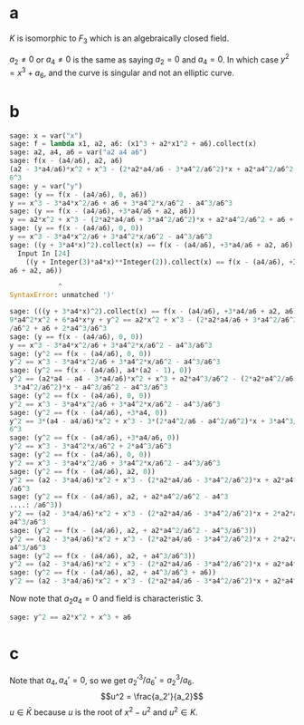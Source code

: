 # a

$K$ is isomorphic to $F_3$ which is an algebraically closed field.

$a_2 \neq 0$ or $a_4 \neq 0$ is the same as saying $a_2 = 0$ and $a_4 = 0$.
In which case $y^2 = x^3 + a_6$, and the curve is singular and not
an elliptic curve.

# b

```python
sage: x = var("x")
sage: f = lambda x1, a2, a6: (x1^3 + a2*x1^2 + a6).collect(x)
sage: a2, a4, a6 = var("a2 a4 a6")
sage: f(x - (a4/a6), a2, a6)
(a2 - 3*a4/a6)*x^2 + x^3 - (2*a2*a4/a6 - 3*a4^2/a6^2)*x + a2*a4^2/a6^2 + a6 - a4^3/a
6^3
sage: y = var("y")
sage: (y == f(x - (a4/a6), 0, a6))
y == x^3 - 3*a4*x^2/a6 + a6 + 3*a4^2*x/a6^2 - a4^3/a6^3
sage: (y == f(x - (a4/a6), +3*a4/a6 + a2, a6))
y == a2*x^2 + x^3 - (2*a2*a4/a6 + 3*a4^2/a6^2)*x + a2*a4^2/a6^2 + a6 + 2*a4^3/a6^3
sage: (y == f(x - (a4/a6), 0, 0))
y == x^3 - 3*a4*x^2/a6 + 3*a4^2*x/a6^2 - a4^3/a6^3
sage: ((y + 3*a4*x)^2).collect(x) == f(x - (a4/a6), +3*a4/a6 + a2, a6))
  Input In [24]
    ((y + Integer(3)*a4*x)**Integer(2)).collect(x) == f(x - (a4/a6), +Integer(3)*a4/
a6 + a2, a6))

            ^
SyntaxError: unmatched ')'

sage: (((y + 3*a4*x)^2).collect(x) == f(x - (a4/a6), +3*a4/a6 + a2, a6))
9*a4^2*x^2 + 6*a4*x*y + y^2 == a2*x^2 + x^3 - (2*a2*a4/a6 + 3*a4^2/a6^2)*x + a2*a4^2
/a6^2 + a6 + 2*a4^3/a6^3
sage: (y == f(x - (a4/a6), 0, 0))
y == x^3 - 3*a4*x^2/a6 + 3*a4^2*x/a6^2 - a4^3/a6^3
sage: (y^2 == f(x - (a4/a6), 0, 0))
y^2 == x^3 - 3*a4*x^2/a6 + 3*a4^2*x/a6^2 - a4^3/a6^3
sage: (y^2 == f(x - (a4/a6), a4*(a2 - 1), 0))
y^2 == (a2*a4 - a4 - 3*a4/a6)*x^2 + x^3 + a2*a4^3/a6^2 - (2*a2*a4^2/a6 - 2*a4^2/a6 -
 3*a4^2/a6^2)*x - a4^3/a6^2 - a4^3/a6^3
sage: (y^2 == f(x - (a4/a6), 0, 0))
y^2 == x^3 - 3*a4*x^2/a6 + 3*a4^2*x/a6^2 - a4^3/a6^3
sage: (y^2 == f(x - (a4/a6), +3*a4, 0))
y^2 == 3*(a4 - a4/a6)*x^2 + x^3 - 3*(2*a4^2/a6 - a4^2/a6^2)*x + 3*a4^3/a6^2 - a4^3/a
6^3
sage: (y^2 == f(x - (a4/a6), +3*a4/a6, 0))
y^2 == x^3 - 3*a4^2*x/a6^2 + 2*a4^3/a6^3
sage: (y^2 == f(x - (a4/a6), 0, 0))
y^2 == x^3 - 3*a4*x^2/a6 + 3*a4^2*x/a6^2 - a4^3/a6^3
sage: (y^2 == f(x - (a4/a6), a2, 0))
y^2 == (a2 - 3*a4/a6)*x^2 + x^3 - (2*a2*a4/a6 - 3*a4^2/a6^2)*x + a2*a4^2/a6^2 - a4^3
/a6^3
sage: (y^2 == f(x - (a4/a6), a2, + a2*a4^2/a6^2 - a4^3
....: /a6^3))
y^2 == (a2 - 3*a4/a6)*x^2 + x^3 - (2*a2*a4/a6 - 3*a4^2/a6^2)*x + 2*a2*a4^2/a6^2 - 2*
a4^3/a6^3
sage: (y^2 == f(x - (a4/a6), a2, + a2*a4^2/a6^2 - a4^3/a6^3))
y^2 == (a2 - 3*a4/a6)*x^2 + x^3 - (2*a2*a4/a6 - 3*a4^2/a6^2)*x + 2*a2*a4^2/a6^2 - 2*
a4^3/a6^3
sage: (y^2 == f(x - (a4/a6), a2, + a4^3/a6^3))
y^2 == (a2 - 3*a4/a6)*x^2 + x^3 - (2*a2*a4/a6 - 3*a4^2/a6^2)*x + a2*a4^2/a6^2
sage: (y^2 == f(x - (a4/a6), a2, + a4^3/a6^3 + a6))
y^2 == (a2 - 3*a4/a6)*x^2 + x^3 - (2*a2*a4/a6 - 3*a4^2/a6^2)*x + a2*a4^2/a6^2 + a6
```

Now note that $a_2 a_4 = 0$ and field is characteristic 3.

```python
sage: y^2 == a2*x^2 + x^3 + a6
```

# c

Note that $a_4, a_4' = 0$, so we get $a_2'^3 / a_6' = a_2^3 / a_6$.
$$u^2 = \frac{a_2'}{a_2}$$
$u \in \bar{K}$ because $u$ is the root of $x^2 - u^2$ and $u^2 \in K$.

